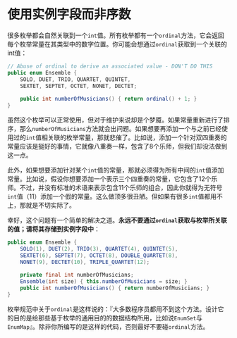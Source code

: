 # 使用实例字段而非序数

很多枚举都会自然关联到一个`int`值。所有枚举都有一个`ordinal`方法，它会返回每个枚举常量在其类型中的数字位置。你可能会想通过`ordinal`获取到一个关联的int值：

```java
// Abuse of ordinal to derive an associated value - DON'T DO THIS
public enum Ensemble {
	SOLO, DUET, TRIO, QUARTET, QUINTET,
	SEXTET, SEPTET, OCTET, NONET, DECTET;
    
	public int numberOfMusicians() { return ordinal() + 1; }
}
```

虽然这个枚举可以正常使用，但对于维护来说却是个梦魇。如果常量重新进行了排序，那么`numberOfMusicians`方法就会出问题。如果想要再添加一个与之前已经使用过的`int`值相关联的枚举常量，那就悲催了。比如说，添加一个针对双四重奏的常量应该是挺好的事情，它就像八重奏一样，包含了8个乐师，但我们却没法做到这一点。

此外，如果想要添加针对某个`int`值的常量，那就必须得为所有中间的`int`值添加常量。比如说，假设你想要添加一个表示三个四重奏的常量，它包含了12个乐师。不过，并没有标准的术语来表示包含11个乐师的组合，因此你就得为无符号`int`值（11）添加一个假的常量。这么做顶多很丑陋。但如果有很多`int`值都用不上，那就是不切实际了。

幸好，这个问题有一个简单的解决之道。**永远不要通过`ordinal`获取与枚举所关联的值；请将其存储到实例字段中**：

```java
public enum Ensemble {
	SOLO(1), DUET(2), TRIO(3), QUARTET(4), QUINTET(5),
	SEXTET(6), SEPTET(7), OCTET(8), DOUBLE_QUARTET(8),
	NONET(9), DECTET(10), TRIPLE_QUARTET(12);
    
	private final int numberOfMusicians;
	Ensemble(int size) { this.numberOfMusicians = size; }
	public int numberOfMusicians() { return numberOfMusicians; }
}
```

枚举规范中关于`ordinal`是这样说的：『大多数程序员都用不到这个方法。设计它的目的是给那些基于枚举的通用目的的数据结构所用，比如说`EnumSet`与`EnumMap`』。除非你所编写的是这样的代码，否则最好不要碰`ordinal`方法。
